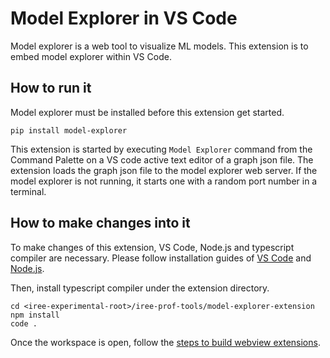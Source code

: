 # Model Explorer in VS Code

Model explorer is a web tool to visualize ML models. This extension is to embed
model explorer within VS Code.

## How to run it

Model explorer must be installed before this extension get started.

```
pip install model-explorer
```

This extension is started by executing `Model Explorer` command from the Command Palette
on a VS code active text editor of a graph json file. The extension loads the graph json
file to the model explorer web server. If the model explorer is not running, it starts one
with a random port number in a terminal.

## How to make changes into it

To make changes of this extension, VS Code, Node.js and typescript compiler are necessary.
Please follow installation guides of
[VS Code](https://code.visualstudio.com/docs/setup/setup-overview) and
[Node.js](https://nodejs.org/en/download).

Then, install typescript compiler under the extension directory.

```
cd <iree-experimental-root>/iree-prof-tools/model-explorer-extension
npm install
code .
```

Once the workspace is open, follow the
[steps to build webview extensions](https://code.visualstudio.com/api/extension-guides/webview).